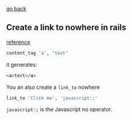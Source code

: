 [go back](https://github.com/andrerferrer/quickTips#quicktips)

## Create a link to nowhere in rails

[reference](https://stackoverflow.com/questions/12081156/rails-using-link-to-to-make-a-link-without-href)

```ruby
content_tag 'a', "text"
```

it generates:

```HTML
<a>text</a>
```

You an also create a `link_to` nowhere

```ruby
link_to 'Click me', 'javascript:;'
```

`javascript:;` is the Javascript no operator. 
